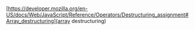 [https://developer.mozilla.org/en-US/docs/Web/JavaScript/Reference/Operators/Destructuring_assignment#Array_destructuring](array destructuring)
